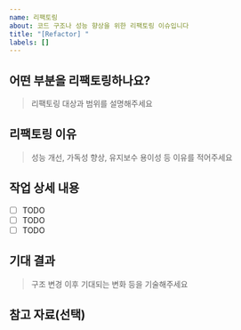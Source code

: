 ```yaml
---
name: 리팩토링
about: 코드 구조나 성능 향상을 위한 리팩토링 이슈입니다
title: "[Refactor] "
labels: []
---
```


## 어떤 부분을 리팩토링하나요?

> 리팩토링 대상과 범위를 설명해주세요

## 리팩토링 이유

> 성능 개선, 가독성 향상, 유지보수 용이성 등 이유를 적어주세요

## 작업 상세 내용

- [ ] TODO
- [ ] TODO
- [ ] TODO

## 기대 결과

> 구조 변경 이후 기대되는 변화 등을 기술해주세요

## 참고 자료(선택)
